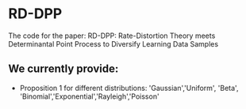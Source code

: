 # RD-DPP
The code for the paper: RD-DPP: Rate-Distortion Theory meets Determinantal Point Process to Diversify Learning Data Samples

## We currently provide:
- Proposition 1 for different distributions:
'Gaussian','Uniform', 'Beta', 'Binomial','Exponential','Rayleigh','Poisson'

